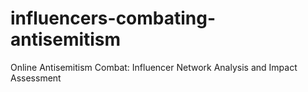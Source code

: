# influencers-combating-antisemitism
Online Antisemitism Combat: Influencer Network Analysis and Impact Assessment
